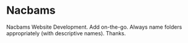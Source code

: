 # Nacbams
Nacbams Website Development. 
Add on-the-go.
Always name folders appropriately (with descriptive names).
Thanks.
